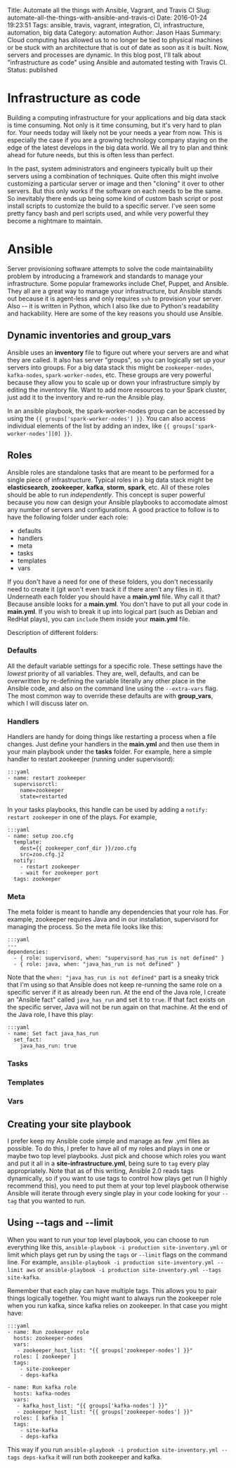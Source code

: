 Title: Automate all the things with Ansible, Vagrant, and Travis CI
Slug: automate-all-the-things-with-ansible-and-travis-ci
Date: 2016-01-24 19:23:51
Tags: ansible, travis, vagrant, integration, CI, infrastructure, automation, big data
Category: automation
Author: Jason Haas
Summary:  Cloud computing has allowed us to no longer be tied to physical machines or be stuck with an architecture that is out of date as soon as it is built.  Now, servers and processes are dynamic.  In this blog post, I'll talk about "infrastructure as code" using Ansible and automated testing with Travis CI.
Status: published

# Infrastructure as code

Building a computing infrastructure for your applications and big data stack is time consuming.  Not only is it time consuming, but it's very hard to plan for.  Your needs today will likely not be your needs a year from now.  This is especially the case if you are a growing technology company staying on the edge of the latest develops in the big data world.  We all try to plan and think ahead for future needs, but this is often less than perfect.   

In the past, system administrators and engineers typically built up their servers using a combination of techniques.  Quite often this might involve customizing a particular server or image and then "cloning" it over to other servers.  But this only works if the software on each needs to be the same.  So inevitably there ends up being some kind of custom bash script or post install scripts to customize the build to a specific server.  I've seen some pretty fancy bash and perl scripts used, and while very powerful they become a nightmare to maintain.

# Ansible

Server provisioning software attempts to solve the code maintainability problem by introducing a framework and standards to manage your infrastructure.  Some popular frameworks include Chef, Puppet, and Ansible.  They all are a great way to manage your infrastructure, but Ansible stands out because it is agent-less and only requires `ssh` to provision your server.  Also -- it is written in Python, which I also like due to Python's readability and hackability.  Here are some of the key reasons you should use Ansible.

## Dynamic inventories and group_vars

Ansible uses an **inventory** file to figure out where your servers are and what they are called.  It also has server "groups", so you can logically set up your servers into groups.  For a big data stack this might be `zookeeper-nodes`, `kafka-nodes`, `spark-worker-nodes`, etc.  These groups are very powerful because they allow you to scale up or down your infrastructure simply by editing the inventory file.  Want to add more resources to your Spark cluster, just add it to the inventory and re-run the Ansible play.

In an ansible playbook, the spark-worker-nodes group can be accessed by using the `{{ groups['spark-worker-nodes'] }}`.  You can also access individual elements of the list by adding an index, like `{{ groups['spark-worker-nodes'][0] }}`.

## Roles

Ansible roles are standalone tasks that are meant to be performed for a single piece of infrastructure.  Typical roles in a big data stack might be **elasticsearch**, **zookeeper**, **kafka**, **storm**, **spark**, etc.  All of these roles should be able to run _independently_.  This concept is super powerful because you now can design your Ansible playbooks to accomodate almost any number of servers and configurations.  A good practice to follow is to have the following folder under each role:

- defaults
- handlers
- meta
- tasks
- templates
- vars

If you don't have a need for one of these folders, you don't necessarily need to create it (git won't even track it if there aren't any files in it).  Underneath each folder you should have a **main.yml** file.  Why call it that?  Because ansible looks for a **main.yml**.  You don't have to put all your code in **main.yml**.  If you wish to break it up into logical part (such as Debian and RedHat plays), you can `include` them inside your **main.yml** file.

Description of different folders:

### Defaults

All the default variable settings for a specific role.  These settings have the _lowest_ priority of all variables.  They are, well, defaults, and can be overwritten by re-defining the variable literally any other place in the Ansible code, and also on the command line using the `--extra-vars` flag.  The most common way to override these defaults are with **group_vars**, which I will discuss later on.

### Handlers

Handlers are handy for doing things like restarting a process when a file changes.  Just define your handlers in the **main.yml** and then use them in your main playbook under the **tasks** folder.  For example, here a simple handler to restart zookeeper (running under supervisord):

    :::yaml
    - name: restart zookeeper
      supervisorctl:
        name=zookeeper
        state=restarted

In your tasks playbooks, this handle can be used by adding a `notify: restart zookeeper` in one of the plays.  For example,

    :::yaml
    - name: setup zoo.cfg
      template: 
        dest={{ zookeeper_conf_dir }}/zoo.cfg
        src=zoo.cfg.j2
      notify:
        - restart zookeeper
        - wait for zookeeper port
      tags: zookeeper

### Meta

The meta folder is meant to handle any dependencies that your role has.  For example, zookeeper requires Java and in our installation, supervisord for managing the process.  So the meta file looks like this:

    :::yaml
    ---
    dependencies:
      - { role: supervisord, when: "supervisord_has_run is not defined" }
      - { role: java, when: "java_has_run is not defined" }

Note that the `when: "java_has_run is not defined"` part is a sneaky trick that I'm using so that Ansible does not keep re-running the same role on a specific server if it as already been run.  At the end of the Java role, I create an "Ansible fact" called `java_has_run` and set it to `true`.  If that fact exists on the specific server, Java will not be run again on that machine.  At the end of the Java role, I have this play:

    :::yaml
    - name: Set fact java_has_run
      set_fact:
        java_has_run: true

### Tasks 

### Templates

### Vars

## Creating your site playbook

I prefer keep my Ansible code simple and manage as few .yml files as possible.  To do this, I prefer to have all of my roles and plays in one or maybe two top level playbooks.  Just pick and choose which roles you want and put it all in a **site-infrastructure.yml**, being sure to `tag` every play appropriately.  Note that as of this writing, Ansible 2.0 reads tags dynamically, so if you want to use tags to control how plays get run (I highly recommend this), you need to put them at your top level playbook otherwise Ansible will iterate through every single play in your code looking for your `--tag` that you wanted to run.

## Using --tags and --limit

When you want to run your top level playbook, you can choose to run everything like this, `ansible-playbook -i production site-inventory.yml` or limit which plays get run by using the `tags` or `--limit` flags on the command line.  For example, `ansible-playbook -i production site-inventory.yml --limit aws` or `ansible-playbook -i production site-inventory.yml --tags site-kafka`.

Remember that each play can have multiple tags.  This allows you to pair things logically together.  You might want to always run the zookeeper role when you run kafka, since kafka relies on zookeeper.  In that case you might have:

    :::yaml
    - name: Run zookeeper role
      hosts: zookeeper-nodes
      vars:
       - zookeeper_host_list: "{{ groups['zookeeper-nodes'] }}"
      roles: [ zookeeper ]
      tags:
        - site-zookeeper
        - deps-kafka

    - name: Run kafka role
      hosts: kafka-nodes
      vars:
       - kafka_host_list: "{{ groups['kafka-nodes'] }}"
       - zookeeper_host_list: "{{ groups['zookeeper-nodes'] }}"
      roles: [ kafka ]
      tags:
        - site-kafka
        - deps-kafka

This way if you run `ansible-playbook -i production site-inventory.yml --tags deps-kafka` it will run both zookeeper and kafka.
